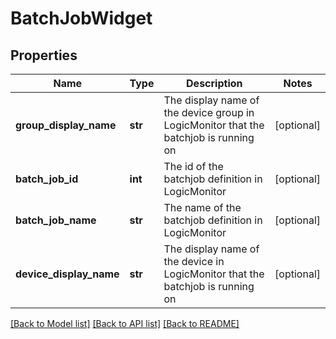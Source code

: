 # BatchJobWidget

## Properties
Name | Type | Description | Notes
------------ | ------------- | ------------- | -------------
**group_display_name** | **str** | The display name of the device group in LogicMonitor that the batchjob is running on | [optional] 
**batch_job_id** | **int** | The id of the batchjob definition in LogicMonitor | [optional] 
**batch_job_name** | **str** | The name of the batchjob definition in LogicMonitor | [optional] 
**device_display_name** | **str** | The display name of the device in LogicMonitor that the batchjob is running on | [optional] 

[[Back to Model list]](../README.md#documentation-for-models) [[Back to API list]](../README.md#documentation-for-api-endpoints) [[Back to README]](../README.md)



